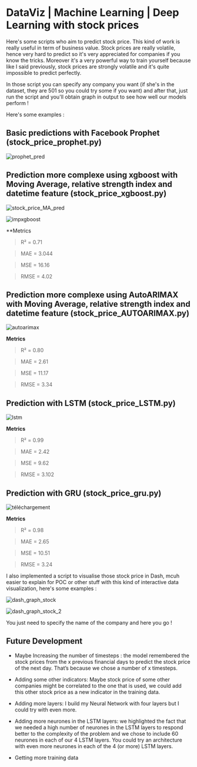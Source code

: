 # DataViz | Machine Learning | Deep Learning with stock prices

Here's some scripts who aim to predict stock price. This kind of work is really useful in term of business value. Stock prices are really volatile, hence very hard to predict so it's very appreciated for companies if you know the tricks. Moreover it's a very powerful way to train yourself because like I said previously, stock prices are strongly volatile and it's quite impossible to predict perfectly.

In those script you can specify any company you want (if she's in the dataset, they are 501 so you could try some if you want) and after that, just run the script and you'll obtain graph in output to see how well our models perform !


Here's some examples :

## Basic predictions with Facebook Prophet (stock_price_prophet.py)

![prophet_pred](https://user-images.githubusercontent.com/49553009/91452495-ee508880-e87e-11ea-94c9-c6a419a155f3.png)

## Prediction more complexe using xgboost with Moving Average, relative strength index and datetime feature (stock_price_xgboost.py)

![stock_price_MA_pred](https://user-images.githubusercontent.com/49553009/91452515-f27ca600-e87e-11ea-86a6-721023350390.png)




![impxgboost](https://user-images.githubusercontent.com/49553009/96010973-b0192380-0e42-11eb-9e9d-7d8cbbe117e4.png)

**Metrics

> R² = 0.71

> MAE = 3.044

> MSE = 16.16

> RMSE = 4.02

## Prediction more complexe using AutoARIMAX with Moving Average, relative strength index and datetime feature (stock_price_AUTOARIMAX.py)

![autoarimax](https://user-images.githubusercontent.com/49553009/95889301-87315980-0d82-11eb-8e86-9c5409bcc69f.png)

**Metrics**

> R² = 0.80

> MAE = 2.61

> MSE = 11.17

> RMSE = 3.34

## Prediction with LSTM (stock_price_LSTM.py)

![lstm](https://user-images.githubusercontent.com/49553009/95762150-9db9b100-0cad-11eb-8265-01b5105ffe71.png)


**Metrics**

> R² = 0.99

> MAE = 2.42

> MSE = 9.62

> RMSE = 3.102


## Prediction with GRU (stock_price_gru.py)

![téléchargement](https://user-images.githubusercontent.com/49553009/95761014-043dcf80-0cac-11eb-9552-5a30cd57d9ad.png)

**Metrics**

> R² = 0.98

> MAE = 2.65

> MSE = 10.51

> RMSE = 3.24




I also implemented a script to visualise those stock price in Dash, mcuh easier to explain for POC or other stuff with this kind of interactive data visualization, here's some examples :

![dash_graph_stock](https://user-images.githubusercontent.com/49553009/91452458-e2fd5d00-e87e-11ea-8292-96399b69ef2f.png)

![dash_graph_stock_2](https://user-images.githubusercontent.com/49553009/91452467-e690e400-e87e-11ea-962e-e3697f017188.png)


You just need to specify the name of the company and here you go !


## Future Development

- Maybe Increasing the number of timesteps : the model remembered the stock prices from the x previous financial days to predict the stock price of the next day. That’s because we chose a number of x timesteps. 

- Adding some other indicators: Maybe stock price of some other companies might be correlated to the one that is used, we could add this other stock price as a new indicator in the training data.
- Adding more layers: I build my Neural Network with four layers but I could try with even more. 

- Adding more neurones in the LSTM layers: we highlighted the fact that we needed a high number of neurones in the LSTM layers to respond better to the complexity of the problem and we chose to include 60 neurones in each of our 4 LSTM layers. You could try an architecture with even more neurones in each of the 4 (or more) LSTM layers.

- Getting more training data
